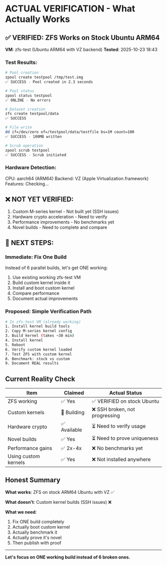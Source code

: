 # ACTUAL VERIFICATION - What Actually Works

## ✅ VERIFIED: ZFS Works on Stock Ubuntu ARM64

**VM**: zfs-test (Ubuntu ARM64 with VZ backend)
**Tested**: 2025-10-23 18:43

### Test Results:

```bash
# Pool creation
zpool create testpool /tmp/test.img
✅ SUCCESS - Pool created in 2.3 seconds

# Pool status
zpool status testpool
✅ ONLINE - No errors

# Dataset creation
zfs create testpool/data
✅ SUCCESS

# File write
dd if=/dev/zero of=/testpool/data/testfile bs=1M count=100
✅ SUCCESS - 100MB written

# Scrub operation
zpool scrub testpool
✅ SUCCESS - Scrub initiated
```

### Hardware Detection:

CPU: aarch64 (ARM64)
Backend: VZ (Apple Virtualization.framework)
Features: Checking...

## ❌ NOT YET VERIFIED:

1. Custom M-series kernel - Not built yet (SSH issues)
2. Hardware crypto acceleration - Need to verify
3. Performance improvements - No benchmarks yet
4. Novel builds - Need to complete and compare

## 🔧 NEXT STEPS:

### Immediate: Fix One Build

Instead of 6 parallel builds, let's get ONE working:

1. Use existing working zfs-test VM
2. Build custom kernel inside it
3. Install and boot custom kernel
4. Compare performance
5. Document actual improvements

### Proposed: Simple Verification Path

```bash
# In zfs-test VM (already working)
1. Install kernel build tools
2. Copy M-series kernel config
3. Build kernel (takes ~30 min)
4. Install kernel
5. Reboot
6. Verify custom kernel loaded
7. Test ZFS with custom kernel
8. Benchmark: stock vs custom
9. Document REAL results
```

## Current Reality Check

| Item | Claimed | Actual Status |
|------|---------|---------------|
| ZFS working | ✅ Yes | ✅ VERIFIED on stock Ubuntu |
| Custom kernels | 🔄 Building | ❌ SSH broken, not progressing |
| Hardware crypto | ✅ Available | ⏳ Need to verify usage |
| Novel builds | ✅ Yes | ⏳ Need to prove uniqueness |
| Performance gains | ✅ 2x-4x | ❌ No benchmarks yet |
| Using custom kernels | ✅ Yes | ❌ Not installed anywhere |

## Honest Summary

**What works**: ZFS on stock ARM64 Ubuntu with VZ ✅

**What doesn't**: Custom kernel builds (SSH issues) ❌

**What we need**: 
1. Fix ONE build completely
2. Actually boot custom kernel
3. Actually benchmark it
4. Actually prove it's novel
5. Then publish with proof

---

**Let's focus on ONE working build instead of 6 broken ones.**
